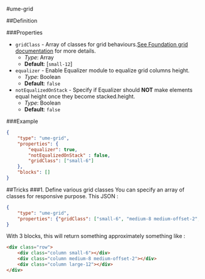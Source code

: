 #ume-grid

##Definition


###Properties
+ `gridClass` - Array of classes for grid behaviours.[See Foundation grid documentation](http://foundation.zurb.com/docs/components/grid.html) for more details.
  + _Type_: Array
  + __Default__: [`small-12`]
+ `equalizer` - Enable Equalizer module to equalize grid columns height.
  + _Type_: Boolean
  + __Default__: `false`
+ `notEqualizedOnStack` - Specify if Equalizer should **NOT** make elements equal height once they become stacked.height.
  + _Type_: Boolean
  + __Default__: `false`


###Example
```json
{
    "type": "ume-grid",
    "properties": {
        "equalizer": true,
        "notEqualizedOnStack" : false,
        "gridClass": ["small-6"]
    },
    "blocks": []
}
```


##Tricks
###1. Define various grid classes
You can specify an array of classes for responsive purpose. This JSON :
```json
{
    "type": "ume-grid",
    "properties": {"gridClass": ["small-6", "medium-8 medium-offset-2", "large-12"]}
}
```

With 3 blocks, this will return something approximately something like :
```html
<div class="row">
    <div class="column small-6"></div>
    <div class="column medium-8 medium-offset-2"></div>
    <div class="column large-12"></div>
</div>
```

